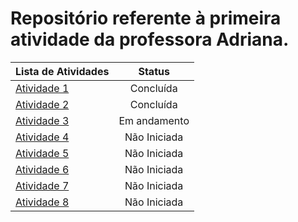 # Repositório referente à primeira atividade da professora Adriana.
|Lista de Atividades|Status|
|:--------|:--------:|
|[Atividade 1](https://github.com/jp-Barni/Faculdade/tree/main/Linguagem_de_Programa%C3%A7%C3%A3o/atividade1)| Concluída |
|[Atividade 2](https://github.com/jp-Barni/Faculdade/tree/main/Linguagem_de_Programa%C3%A7%C3%A3o/atividade2)| Concluída |
|[Atividade 3](https://github.com/jp-Barni/Faculdade/tree/main/Linguagem_de_Programa%C3%A7%C3%A3o/atividade3)| Em andamento |
|[Atividade 4](https://github.com/jp-Barni/Faculdade/tree/main/Linguagem_de_Programa%C3%A7%C3%A3o/atividade4)| Não Iniciada |
|[Atividade 5](https://github.com/jp-Barni/Faculdade/tree/main/Linguagem_de_Programa%C3%A7%C3%A3o/atividade5)| Não Iniciada |
|[Atividade 6](https://github.com/jp-Barni/Faculdade/tree/main/Linguagem_de_Programa%C3%A7%C3%A3o/atividade6)| Não Iniciada |
|[Atividade 7](https://github.com/jp-Barni/Faculdade/tree/main/Linguagem_de_Programa%C3%A7%C3%A3o/atividade7)| Não Iniciada |
|[Atividade 8](https://github.com/jp-Barni/Faculdade/tree/main/Linguagem_de_Programa%C3%A7%C3%A3o/atividade8)| Não Iniciada |
